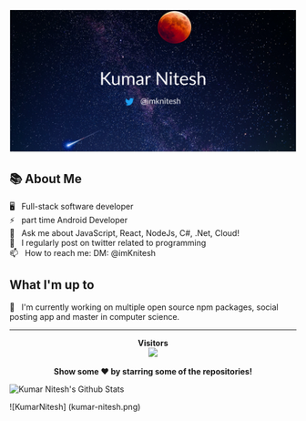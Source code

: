 <p>
 <img src='kumar-nitesh.png' />
</p>


## 📚 About Me

🖥 &nbsp; Full-stack software developer \
⚡ &nbsp; part time Android Developer \
💬 &nbsp; Ask me about JavaScript, React, NodeJs, C#, .Net, Cloud! \
🔭 &nbsp; I regularly post on twitter related to programming \
📫 &nbsp; How to reach me: DM: @imKnitesh


##  What I'm up to

🔭 &nbsp; I'm currently working on multiple open source npm packages, social posting app and master in computer science.

<hr/>

<p align="center"> 
  <strong>Visitors</strong><br/> 
  <img src="https://profile-counter.glitch.me/knitesh/count.svg" />
</p>

<p align="center">
  <strong>Show some ❤️ by starring some of the repositories!</strong>
</p>


![Kumar Nitesh's Github Stats](https://github-readme-stats.vercel.app/api?username=knitesh&show_icons=true&theme=highcontrast&count_private=true&show_icons=true)

<!--
**knitesh/knitesh** is a ✨ _special_ ✨ repository because its `README.md` (this file) appears on your GitHub profile.

Here are some ideas to get you started:

- 🔭 I’m currently working on ...
- 🌱 I’m currently learning ...
- 👯 I’m looking to collaborate on ...
- 🤔 I’m looking for help with ...
- 💬 Ask me about ...
- 📫 How to reach me: ...
- 😄 Pronouns: ...
- ⚡ Fun fact: ...
-->

![KumarNitesh] (kumar-nitesh.png)










